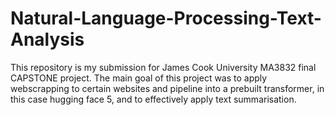 # Natural-Language-Processing-Text-Analysis
This repository is my submission for James Cook University MA3832 final CAPSTONE project. The main goal of this project was to apply webscrapping to certain websites and pipeline into a prebuilt transformer, in this case hugging face 5, and to
effectively apply text summarisation.
